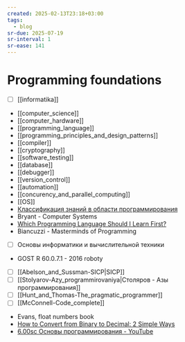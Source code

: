 ```yaml
---
created: 2025-02-13T23:18+03:00
tags:
  - blog
sr-due: 2025-07-19
sr-interval: 1
sr-ease: 141
---
```


# Programming foundations

- [ ] [[informatika]]
- [[computer_science]]
- [[computer_hardware]]
- [[programming_language]]
- [[programming_principles_and_design_patterns]]
- [[compiler]]
- [[cryptography]]
- [[software_testing]]
- [[database]]
- [[debugger]]
- [[version_control]]
- [[automation]]
- [[concurency_and_parallel_computing]]
- [[OS]]
- [Классификация знаний в области программирования](https://habr.com/en/articles/249983/)
- Bryant - Computer Systems
- [Which Programming Language Should I Learn First?](https://carlcheo.com/startcoding)
- Biancuzzi - Masterminds of Programming
- [ ] Основы информатики и вычислительной техники
- GOST R 60.0.7.1 - 2016 roboty
- [ ] [[Abelson_and_Sussman-SICP|SICP]]
- [ ] [[Stolyarov-Azy_programmirovaniya|Столяров - Азы программирования]]
- [ ] [[Hunt_and_Thomas-The_pragmatic_programmer]]
- [ ] [[McConnell-Code_complete]]
- Evans, float numbers book
- [How to Convert from Binary to Decimal: 2 Simple Ways](https://www.wikihow.com/Convert-from-Binary-to-Decimal)
- [6.00sc Основы программирования - YouTube](https://www.youtube.com/playlist?list=PLxZ7p55WWz1la38FHUrOqNEBCn7tZfKf3)
